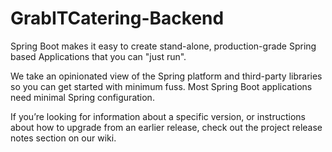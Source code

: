 # GrabITCatering-Backend

Spring Boot makes it easy to create stand-alone, production-grade Spring based Applications that you can "just run".

We take an opinionated view of the Spring platform and third-party libraries so you can get started with minimum fuss. Most Spring Boot applications need minimal Spring configuration.

If you’re looking for information about a specific version, or instructions about how to upgrade from an earlier release, check out the project release notes section on our wiki.
